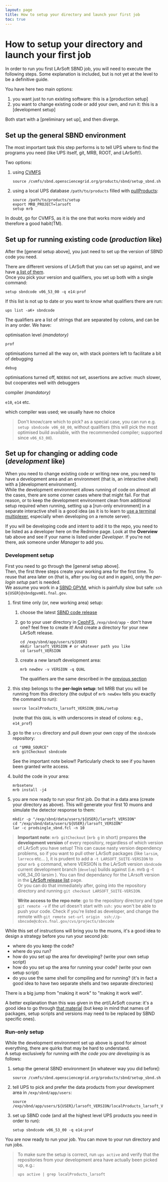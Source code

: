 ```yaml
---
layout: page
title: How to setup your directory and launch your first job
toc: true
---
```




How to setup your directory and launch your first job
==========================================================

In order to run you first LArSoft SBND job, you will need to execute the
following steps. Some explanation is included, but is not yet at the
level to be a definitive guide.

You have here two main options:

1.  you want just to run existing software: this is a [production setup]
2.  you want to change existing code or add your own, and run it: this
    is a [development setup]

Both start with a [preliminary set up], and then diverge.



Set up the general SBND environment 
------------------------------------------------------------------------------------------

The most important task this step performs is to tell UPS where to find
the programs you need (like UPS itself, git, MRB, ROOT, and LArSoft!).

Two options:

1.  using [CVMFS](Computing_resources.html#CVMFS)

        source /cvmfs/sbnd.opensciencegrid.org/products/sbnd/setup_sbnd.sh

2.  using a local UPS database `/path/to/products` filled with
    [pullProducts](Using_LArSoft_on_a_local_machine.html#Downloading-a-binary-distribution-with-pullProducts):

        source /path/to/products/setup
        export MRB_PROJECT=larsoft
        setup mrb

In doubt, go for CVMFS, as it is the one that works more widely and
therefore a good habit(TM).



Set up for running existing code (*production* like) 
------------------------------------------------------------------------------------------------------------------------

After the [general setup above], you just need
to set up the version of SBND code you need.

There are different versions of LArSoft that you can set up against, and
we have [a list of them](Releases/List_of_SBND_code_releases.html).  
Once you pick your version and qualifiers, you set up both with a single
command:

    setup sbndcode v06_53_00 -q e14:prof

If this list is not up to date or you want to know what qualifiers there
are run:

    ups list -aK+ sbndcode 

The qualifiers are a list of strings that are separated by colons, and
can be in any order. We have:

optimisation level *(mandatory)*

`prof`

optimisations turned all the way on, with stack pointers left to
facilitate a bit of debugging

`debug`

optimisations turned off, `NDEBUG` not set, assertions are active: much
slower, but cooperates well with debuggers

compiler *(mandatory)*

`e10`, `e14` etc.

which compiler was used; we usually have no choice

> Don\'t know/care which to pick? as a special case, you can run e.g.
> `setup sbndcode v06_68_00`, without qualifiers (this will pick the
> most optimised build available, with the recommended compiler;
> supported since `v06_63_00`).



Set up for changing or adding code (*development* like) 
------------------------------------------------------------------------------------------------------------------------------

When you need to change existing code or writing new one, you need to
have a development area and an environment (that is, an interactive
shell) with a [development environment].  
While the development environment allows running of code on almost all
the cases, there are some corner cases where that might fail. For that
reason, or to keep the development environment clean from additional
setup required when running, setting up a [run-only environment] in a separate interactive
shell is a good idea (as it is to learn to [use a terminal multiplexer](Interactive_GPVM_sessions_with_terminal_multiplexers.html),
especially when developing on a remote server).

If you will be developing code and intent to add it to the repo, you
need to be listed as a developer here on the Redmine page. Look at the
**Overview** tab above and see if your name is listed under *Developer*.
If you\'re not there, ask someone under *Manager* to add you.



### Development setup 

First you need to go through the [general setup above].  
Then, the first three steps create your working area for the first time.
To reuse that area later on (that is, after you log out and in again),
only the *per-login setup* part is needed.  
We assume you work in a [SBND GPVM](Computing_resources.html#GPVM), which is painfully
slow but safe: `ssh ${USER}@sbndgpvm01.fnal.gov`.

1.  first time only (or, new working area) setup:
    1.  choose the latest [SBND code release](Releases/List_of_SBND_code_releases.html)

    2.  go to your user directory in
        [CephFS](Computing_resources.html#Local-storage-cephfs-disks),
        `/exp/sbnd/app` - don\'t have one? feel free to create it! And
        create a directory for your new LArSoft release.

            cd /exp/sbnd/app/users/${USER}
            mkdir larsoft_VERSION # or whatever path you like
            cd larsoft_VERSION

    3.  create a new larsoft development area:

            mrb newDev -v VERSION -q QUAL

        
        The qualifiers are the same described in the [previous
        section](The_SBND_Guide_to_using_LArSoft.html#Set-up-for-running-existing-code-production-like)

2.  this step belongs to the **per-login setup**: tell MRB that you will
    be running from this directory (the output of `mrb newDev` tells you
    exactly the command to run):

        source localProducts_larsoft_VERSION_QUAL/setup

    
    (note that this `QUAL` is with underscores in stead of colons: e.g.,
    `e14_prof`)

3.  go to the `srcs` directory and pull down your own copy of the
    `sbndcode` repository:

        cd "$MRB_SOURCE" 
        mrb gitCheckout sbndcode

    
    See the important note below!! Particularly check to see if you
    haven been granted write access.

4.  build the code in your area:

        mrbsetenv
        mrb install -j4

5.  you are now ready to run your first job. Do that in a data area
    (create your directory as above). This will generate your first 10
    muons and simulate the detector response to them:

        mkdir -p "/exp/sbnd/data/users/${USER}/larsoft_VERSION" 
        cd "/exp/sbnd/data/users/${USER}/larsoft_VERSION" 
        lar -c prodsingle_sbnd.fcl -n 10

> **Important note**: `mrb gitCheckout` (`mrb g` in short) prepares
> **the development version** of every repository, regardless of which
> version of LArSoft you have setup! 
> This can cause nasty version dependency problems, so if you want to
> pull other LArSoft packages (like `larsim`, `larreco` etc... ), it is
> prudent to add a `-t LARSOFT_SUITE-VERSION` to your `mrb g` command,
> where VERSION is the LArSoft version `sbndcode` current development
> branch (`develop`) builds against (i.e. mrb g -t v06_34_00 larsim ).
> You can find dependancy for the LArsoft version in the [LArSoft
> release list](LArSoft_release_list.html) page.  
> Or you can do that immediately after, going into the repository
> directory and running `git checkout LARSOFT_SUITE-VERSION`.

> **Write access to the repo note**: go to the repository directory and
> type `git remote -v` if the url doesn\'t start with `ssh:` you won\'t
> be able to push your code. Check if you\'re listed as developer, and
> change the remote with
> `git remote set-url origin  ssh://p-sbncode@cdcvs.fnal.gov/cvs/projects/sbncode`

While this set of instructions will bring you to the muons, it\'s a good
idea to design a strategy before you run your second job:

-   where do you keep the code?
-   where do you run?
-   how do you set up the area for developing? (write your own setup
    script)
-   how do you set up the area for running your code? (write your own
    setup script)
-   do you use the same shell for compiling and for running? (it\'s in
    fact a good idea to have two separate shells and two separate
    directories)

There is a big jump from \"making it work\" to \"making it work well\".

A better explanation than this was given in the *art*/LArSoft course:
it\'s a good idea to go through [that material](Instructions_for_Each_Session.html#Friday) (but
keep in mind that names of packages, setup scripts and versions may need
to be replaced by SBND specific ones).



### Run-only setup 

While the development environment set up above is good for almost
everything, there are quirks that may be hard to understand.  
A setup exclusively for running *with the code you are developing* is as
follows:

1.  setup the general SBND environment [in whatever way you did
    before]:

        source /cvmfs/sbnd.opensciencegrid.org/products/sbnd/setup_sbnd.sh

2.  tell UPS to pick and prefer the data products from your development
    area in `/exp/sbnd/app/users`:

        source /exp/sbnd/app/users/${USER}/larsoft_VERSION/localProducts_larsoft_VERSION_QUAL/setup

3.  set up SBND code (and all the highest level UPS products you need in
    order to run):

        setup sbndcode v06_53_00 -q e14:prof

You are now ready to run your job. You can move to your run directory
and run jobs.

> To make sure the setup is correct, run `ups active` and verify that
> the repositories from your development area have actually been picked
> up, e.g.:
>
>     ups active | grep localProducts_larsoft
